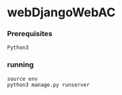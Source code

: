 # webDjangoWebAC

### Prerequisites

```
Python3
```

### running

```
source env
python3 manage.py runserver
```
